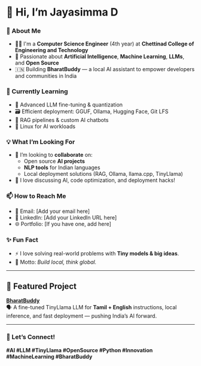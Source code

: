 # 👋 Hi, I’m Jayasimma D

### 🚀 About Me
- 👨‍💻 I'm a **Computer Science Engineer** (4th year) at **Chettinad College of Engineering and Technology**
- 🧠 Passionate about **Artificial Intelligence**, **Machine Learning**, **LLMs**, and **Open Source**
- 🇮🇳 Building **BharatBuddy** — a local AI assistant to empower developers and communities in India

### 🌱 Currently Learning
- 🤖 Advanced LLM fine-tuning & quantization
- 🗃️ Efficient deployment: GGUF, Ollama, Hugging Face, Git LFS
- 🧩 RAG pipelines & custom AI chatbots
- 🐧 Linux for AI workloads

### 💡 What I’m Looking For
- 🤝 I’m looking to **collaborate** on:
  - Open source **AI projects**
  - **NLP tools** for Indian languages
  - Local deployment solutions (RAG, Ollama, llama.cpp, TinyLlama)
- 💬 I love discussing AI, code optimization, and deployment hacks!

### 📫 How to Reach Me
- 📧 Email: [Add your email here]
- 💼 LinkedIn: [Add your LinkedIn URL here]
- 🌐 Portfolio: [If you have one, add here]

### ✨ Fun Fact
- ⚡ I love solving real-world problems with **Tiny models & big ideas**.
- 🧩 Motto: *Build local, think global.*

---

## 📌 Featured Project
**[BharatBuddy](#)**  
🗣️ A fine-tuned TinyLlama LLM for **Tamil + English** instructions, local inference, and fast deployment — pushing India’s AI forward.

---

### 📣 Let’s Connect!
**#AI #LLM #TinyLlama #OpenSource #Python #Innovation #MachineLearning #BharatBuddy**

